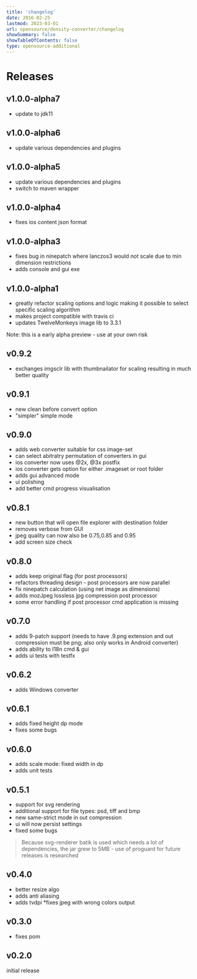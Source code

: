 ```yaml
---
title: 'changelog'
date: 2016-02-25
lastmod: 2023-03-01
url: opensource/density-converter/changelog
showSummary: false
showTableOfContents: false
type: opensource-additional
---
```

# Releases

## v1.0.0-alpha7
* update to jdk11

## v1.0.0-alpha6
* update various dependencies and plugins

## v1.0.0-alpha5
* update various dependencies and plugins
* switch to maven wrapper

## v1.0.0-alpha4
* fixes ios content json format

## v1.0.0-alpha3
* fixes bug in ninepatch where lanczos3 would not scale due to min dimension restrictions
* adds console and gui exe

## v1.0.0-alpha1
* greatly refactor scaling options and logic making it possible to select specific scaling algorithm
* makes project compatible with travis ci
* updates TwelveMonkeys image lib to 3.3.1

Note: this is a early alpha preview - use at your own risk

## v0.9.2
* exchanges imgsclr lib with thumbnailator for scaling resulting in much better quality

## v0.9.1
* new clean before convert option
* "simpler" simple mode

## v0.9.0
* adds web converter suitable for css image-set
* can select abitratry permutation of converters in gui
* ios converter now uses @2x, @3x postfix
* ios converter gets option for either .imageset or root folder
* adds gui advanced mode
* ui polishing
* add better cmd progress visualisation

## v0.8.1
* new button that will open file explorer with destination folder
* removes verbose from GUI
* jpeg quality can now also be 0.75,0.85 and 0.95
* add screen size check

## v0.8.0
* adds keep original flag (for post processors)
* refactors threading design - post processors are now parallel
* fix ninepatch calculation (using net image as dimensions)
* adds mozJpeg lossless jpg compression post processor
* some error handling if post processor cmd application is missing

## v0.7.0
* adds 9-patch support (needs to have .9.png extension and out compression must be png; also only works in Android converter)
* adds ability to I18n cmd & gui
* adds ui tests with testfx

## v0.6.2
* adds Windows converter

## v0.6.1
* adds fixed height dp mode
* fixes some bugs

## v0.6.0
* adds scale mode: fixed width in dp
* adds unit tests

## v0.5.1
* support for svg rendering
* additional support for file types: psd, tiff and bmp
* new same-strict mode in out compression
* ui will now persist settings
* fixed some bugs

> Because svg-renderer batik is used which needs a lot of dependencies, the jar grew to 5MB - use of proguard for future releases is researched

## v0.4.0
* better resize algo
* adds anti aliasing
* adds tvdpi
*fixes jpeg with wrong colors output

## v0.3.0

* fixes pom

## v0.2.0
 initial release
